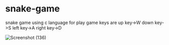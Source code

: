 # snake-game
snake game using c language
for play game keys are
up key->W
down key->S
left key->A
right key->D

![Screenshot (136)](https://user-images.githubusercontent.com/46227372/85279332-e3a2fd00-b4a3-11ea-948c-225b8044709d.png)
